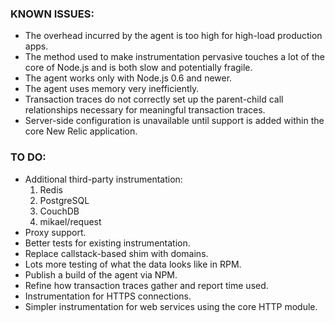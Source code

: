 ### KNOWN ISSUES:

* The overhead incurred by the agent is too high for high-load production
  apps.
* The method used to make instrumentation pervasive touches a lot of the
  core of Node.js and is both slow and potentially fragile.
* The agent works only with Node.js 0.6 and newer.
* The agent uses memory very inefficiently.
* Transaction traces do not correctly set up the parent-child call
  relationships necessary for meaningful transaction traces.
* Server-side configuration is unavailable until support is added within
	the core New Relic application.

### TO DO:

* Additional third-party instrumentation:
    1. Redis
    2. PostgreSQL
    3. CouchDB
    4. mikael/request
* Proxy support.
* Better tests for existing instrumentation.
* Replace callstack-based shim with domains.
* Lots more testing of what the data looks like in RPM.
* Publish a build of the agent via NPM.
* Refine how transaction traces gather and report time used.
* Instrumentation for HTTPS connections.
* Simpler instrumentation for web services using the core HTTP module.
